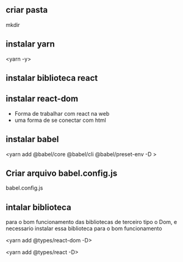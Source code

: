 ## criar pasta

mkdir <psta>

## instalar yarn

<yarn -y>

## instalar biblioteca react 

<yarn add react>

## instalar react-dom

* Forma de trabalhar com react na web
* uma forma de se conectar com html

<yarn add react-dom>

## instalar babel 

<yarn add @babel/core  @babel/cli  @babel/preset-env -D >

## Criar arquivo babel.config.js

babel.config.js

## intalar biblioteca 

para o bom funcionamento das bibliotecas de terceiro tipo o Dom, e necessario instalar essa biblioteca para o bom funcionamento

<yarn add @types/react-dom -D>

<yarn add @types/react -D>

